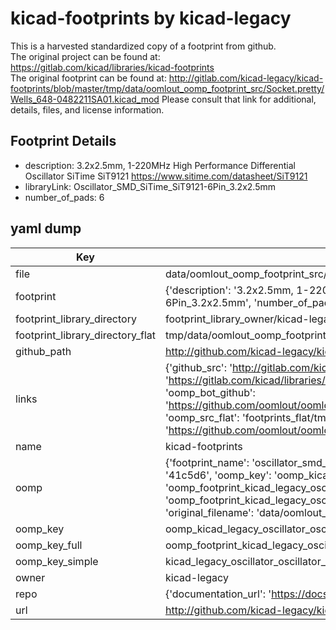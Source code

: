 # kicad-footprints by kicad-legacy  
This is a harvested standardized copy of a footprint from github.  
The original project can be found at:  
https://gitlab.com/kicad/libraries/kicad-footprints  
The original footprint can be found at:
http://gitlab.com/kicad-legacy/kicad-footprints/blob/master/tmp/data/oomlout_oomp_footprint_src/Socket.pretty/Wells_648-0482211SA01.kicad_mod
Please consult that link for additional, details, files, and license information.  
## Footprint Details
* description: 3.2x2.5mm, 1-220MHz High Performance Differential Oscillator SiTime SiT9121 https://www.sitime.com/datasheet/SiT9121  
* libraryLink: Oscillator_SMD_SiTime_SiT9121-6Pin_3.2x2.5mm  
* number_of_pads: 6  
## yaml dump  
| Key | Value |  
| --- | --- |  
| file | data/oomlout_oomp_footprint_src/kicad-footprints/Oscillator.pretty/Oscillator_SMD_SiTime_SiT9121-6Pin_3.2x2.5mm.kicad_mod |  
| footprint | {'description': '3.2x2.5mm, 1-220MHz High Performance Differential Oscillator SiTime SiT9121 https://www.sitime.com/datasheet/SiT9121', 'libraryLink': 'Oscillator_SMD_SiTime_SiT9121-6Pin_3.2x2.5mm', 'number_of_pads': 6} |  
| footprint_library_directory | footprint_library_owner/kicad-legacy_kicad-footprints |  
| footprint_library_directory_flat | tmp/data/oomlout_oomp_footprint_src/footprints_flat/kicad_legacy_oscillator_oscillator_smd_sitime_sit9121_6pin_3_2x2_5mm/working |  
| github_path | http://github.com/kicad-legacy/kicad-footprints/blob/master/tmp/data/oomlout_oomp_footprint_src/Oscillator.pretty/Oscillator_SMD_SiTime_SiT9121-6Pin_3.2x2.5mm.kicad_mod |  
| links | {'github_src': 'http://gitlab.com/kicad-legacy/kicad-footprints/blob/master/tmp/data/oomlout_oomp_footprint_src/Socket.pretty/Wells_648-0482211SA01.kicad_mod', 'github_src_repo': 'https://gitlab.com/kicad/libraries/kicad-footprints', 'oomp_bot': 'tmp/data/oomlout_oomp_footprint_src/footprints/kicad_legacy_oscillator_oscillator_smd_sitime_sit9121_6pin_3_2x2_5mm/working', 'oomp_bot_github': 'https://github.com/oomlout/oomlout_oomp_footprint_bot/tree/main/tmp/data/oomlout_oomp_footprint_src/footprints/kicad_legacy_oscillator_oscillator_smd_sitime_sit9121_6pin_3_2x2_5mm/working', 'oomp_src_flat': 'footprints_flat/tmp/data/oomlout_oomp_footprint_src/footprints_flat/kicad_legacy_oscillator_oscillator_smd_sitime_sit9121_6pin_3_2x2_5mm/working', 'oomp_src_flat_github': 'https://github.com/oomlout/oomlout_oomp_footprint_src/tree/main/tmp/data/oomlout_oomp_footprint_src/footprints_flat/kicad_legacy_oscillator_oscillator_smd_sitime_sit9121_6pin_3_2x2_5mm/working'} |  
| name | kicad-footprints |  
| oomp | {'footprint_name': 'oscillator_smd_sitime_sit9121_6pin_3_2x2_5mm', 'library_name': 'oscillator', 'md5': '41c5d6d7795f217766ad867a3a7edfc0', 'md5_10': '41c5d6d779', 'md5_5': '41c5d', 'md5_6': '41c5d6', 'oomp_key': 'oomp_kicad_legacy_oscillator_oscillator_smd_sitime_sit9121_6pin_3_2x2_5mm', 'oomp_key_extra': 'oomp_footprint_kicad_legacy_oscillator_oscillator_smd_sitime_sit9121_6pin_3_2x2_5mm', 'oomp_key_full': 'oomp_footprint_kicad_legacy_oscillator_oscillator_smd_sitime_sit9121_6pin_3_2x2_5mm_41c5d6', 'oomp_key_simple': 'kicad_legacy_oscillator_oscillator_smd_sitime_sit9121_6pin_3_2x2_5mm', 'original_filename': 'data/oomlout_oomp_footprint_src/kicad-footprints/Oscillator.pretty/Oscillator_SMD_SiTime_SiT9121-6Pin_3.2x2.5mm.kicad_mod', 'owner_name': 'kicad_legacy'} |  
| oomp_key | oomp_kicad_legacy_oscillator_oscillator_smd_sitime_sit9121_6pin_3_2x2_5mm |  
| oomp_key_full | oomp_footprint_kicad_legacy_oscillator_oscillator_smd_sitime_sit9121_6pin_3_2x2_5mm |  
| oomp_key_simple | kicad_legacy_oscillator_oscillator_smd_sitime_sit9121_6pin_3_2x2_5mm |  
| owner | kicad-legacy |  
| repo | {'documentation_url': 'https://docs.github.com/rest/repos/repos#get-a-repository', 'message': 'Not Found'} |  
| url | http://github.com/kicad-legacy/kicad-footprints |  

